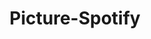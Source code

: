 ---
title: Picture-Spotify
type: project
image: cupcake.png
tags:
  - PHP
  - MySQL
  - HTML
color: C0BE45
titleColor: 9D9B35
description: A web application that generates Spotify playlists using OpenCV and the Spotify API with Python.
year: 2021
---